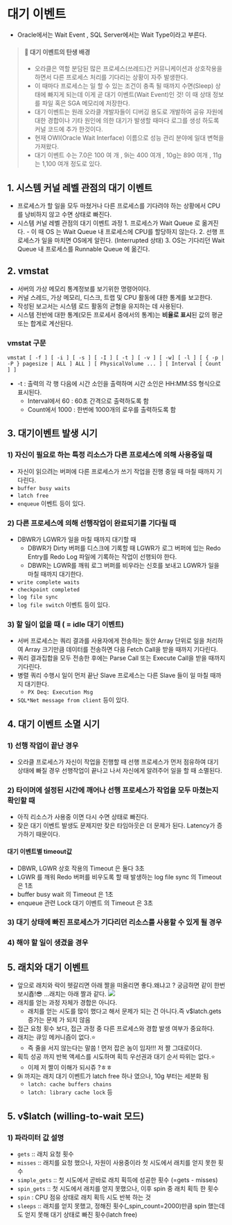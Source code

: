 # 대기 이벤트

* Oracle에서는 Wait Event , SQL Server에서는 Wait Type이라고 부른다.

> #### 👀 대기 이벤트의 탄생 배경
>
> * 오라클은 역할 분담된 많은 프로세스(쓰레드)간 커뮤니케이션과 상호작용을 하면서 다른 프로세스 처리를 기다리는 상황이 자주 발생한다.
> * 이 때마다 프로세스는 일 할 수 있는 조건이 충족 될 때까지 수면(Sleep) 상태에 빠지게 되는데 이게 곧 대기 이벤트(Wait Event)인 것! 이 때 상태 정보를 파일 혹은 SGA 메모리에 저장한다.
> * 대기 이벤트는 원래 오라클 개발자들이 디버깅 용도로 개발하여 공유 자원에 대한 경합이나 기타 원인에 의한 대기가 발생할 때마다 로그를 생성 하도록 커널 코드에 추가 한것이다.
> * 현재 OWI(Oracle Wait Interface) 이름으로 성능 관리 분야에 일대 변혁을 가져왔다.
> * 대기 이벤트 수는 7.0은 100 여 개 , 9i는 400 여개 , 10g는 890 여개 , 11g는 1,100 여개 정도로 있다.

## 1. 시스템 커널 레벨 관점의 대기 이벤트

* 프로세스가 할 일을 모두 마쳤거나 다른 프로세스를 기다려야 하는 상황에서 CPU 를 낭비하지 않고 수면 상태로 빠진다.
* 시스템 커널 레벨 관점의 대기 이벤트 과정 1. 프로세스가 Wait Queue 로 옮겨진다. - 이 때 OS 는 Wait Queue 내 프로세스에 CPU를 할당하지 않는다. 2. 선행 프로세스가 일을 마치면 OS에게 알린다. (Interrupted 상태) 3. OS는 기다리던 Wait Queue 내 프로세스를 Runnable Queue 에 옮긴다.

## 2. vmstat

* 서버의 가상 메모리 통계정보를 보기위한 명령어이다.
* 커널 스레드, 가상 메모리, 디스크, 트랩 및 CPU 활동에 대한 통계를 보고한다.
* 작성된 보고서는 시스템 로드 활동의 균형을 유지하는 데 사용된다.
* 시스템 전반에 대한 통계(모든 프로세서 중에서의 통계)는 **비율로 표시**된 값의 평균 또는 합계로 계산된다.

### vmstat 구문

```
vmstat [ -f ] [ -i ] [ -s ] [ -I ] [ -t ] [ -v ] [ -w] [ -l ] [ { -p | -P } pagesize | ALL ] ALL ] [ PhysicalVolume ... ] [ Interval [ Count ] ]
```

* \-t : 출력의 각 행 다음에 시간 소인을 출력하며 시간 소인은 HH:MM:SS 형식으로 표시된다.
  * Interval에서 60 : 60초 간격으로 출력하도록 함
  * Count에서 1000 : 한번에 1000개의 로우를 출력하도록 함

## 3. 대기이벤트 발생 시기

### 1) 자신이 필요로 하는 특정 리소스가 다른 프로세스에 의해 사용중일 때

* 자신이 읽으려는 버퍼에 다른 프로세스가 쓰기 작업을 진행 중일 때 마칠 때까지 기다린다.
* `buffer busy waits`
* `latch free`
* `enqueue` 이벤트 등이 있다.

### 2) 다른 프로세스에 의해 선행작업이 완료되기를 기다릴 때

* DBWR가 LGWR가 일을 마칠 때까지 대기할 때
  * DBWR가 Dirty 버퍼를 디스크에 기록할 때 LGWR가 로그 버퍼에 있는 Redo Entry를 Redo Log 파일에 기록하는 작업이 선행되야 한다.
  * DBWR는 LGWR를 깨워 로그 버퍼를 비우라는 신호를 보내고 LGWR가 일을 마칠 때까지 대기한다.
* `write complete waits`
* `checkpoint completed`
* `log file sync`
* `log file switch` 이벤트 등이 있다.

### 3) 할 일이 없을 때 ( = idle 대기 이벤트)

* 서버 프로세스는 쿼리 결과를 사용자에게 전송하는 동안 Array 단위로 일을 처리하여 Array 크기만큼 데이터를 전송하면 다음 Fetch Call을 받을 때까지 기다린다.
* 쿼리 결과집합을 모두 전송한 후에는 Parse Call 또는 Execute Call을 받을 때까지 기다린다.
* 병렬 쿼리 수행시 일이 먼저 끝난 Slave 프로세스는 다른 Slave 들이 일 마칠 때까지 대기한다.
  * `PX Deq: Execution Msg`
* `SQL*Net message from client` 등이 있다.

## 4. 대기 이벤트 소멸 시기

### 1) 선행 작업이 끝난 경우

* 오라클 프로세스가 자신이 작업을 진행할 때 선행 프로세스가 먼저 점유하여 대기 상태에 빠질 경우 선행작업이 끝나고 나서 자신에게 알려주어 일을 할 때 소멸된다.

### 2) 타이머에 설정된 시간에 깨어나 선행 프로세스가 작업을 모두 마쳤는지 확인할 때

* 아직 리소스가 사용중 이면 다시 수면 상태로 빠진다.
* 잦은 대기 이벤트 발생도 문제지만 잦은 타임아웃은 더 문제가 된다. Latency가 증가하기 때문이다.

#### 대기 이벤트별 timeout값

* DBWR, LGWR 상호 작용의 Timeout 은 둘다 3초
* LGWR 를 깨워 Redo 버퍼를 비우도록 할 때 발생하는 log file sync 의 Timeout 은 1초
* buffer busy wait 의 Timeout 은 1초
* enqueue 관련 Lock 대기 이벤트 의 Timeout 은 3초

### 3) 대기 상태에 빠진 프로세스가 기다리던 리소스를 사용할 수 있게 될 경우

### 4) 해야 할 일이 생겼을 경우

## 5. 래치와 대기 이벤트

* 앞으로 래치와 락이 헷갈리면 아래 짤을 떠올리면 좋다.왜냐고 ? 궁금하면 같이 한번 보시죱!😎 ...래치는 아래 짤과 같다. ![](https://velog.velcdn.com/images/yooha9621/post/d9bc2bf6-a49e-4074-97bc-d3c689e19b5a/image.gif)
* 래치를 얻는 과정 자체가 경합은 아니다.
  * 래치를 얻는 시도를 많이 했다고 해서 문제가 되는 건 아니다.즉 v$latch.gets 증가는 문제 가 되지 않음
* 접근 요청 횟수 보다, 접근 과정 중 다른 프로세스와 경합 발생 여부가 중요하다.
* 래치는 큐잉 메커니즘이 없다.⭐️
  * 즉 줄을 서지 않는다는 말씀 ! 먼저 잡은 놈이 임자!!! 저 짤 그대로이다.
* 획득 성공 까지 반복 액세스를 시도하며 획득 우선권과 대기 순서 따위는 없다.⭐️
  * 이제 저 짤이 이해가 되시쥬 ?ㅎㅎ
* 9i 까지는 래치 대기 이벤트가 latch free 하나 였으나, 10g 부터는 세분화 됨
  * `latch: cache buffers chains`
  * `latch: library cache lock` 등

## 5. v$latch (willing-to-wait 모드)

### 1) 파라미터 값 설명

* `gets` :: 래치 요청 횟수
* `misses` :: 래치를 요청 했으나, 자원이 사용중이라 첫 시도에서 래치를 얻지 못한 횟수
* `simple_gets` :: 첫 시도에서 곧바로 래치 획득에 성공한 횟수 (=gets - misses)
* `spin_gets` :: 첫 시도에서 래치를 얻지 못했으나, 이후 spin 중 래치 획득 한 횟수
* `spin` : CPU 점유 상태로 래치 획득 시도 반복 하는 것
* `sleeps` :: 래치를 얻지 못했고, 정해진 횟수(\_spin\_count=2000)만큼 spin 했는데도 얻지 못해 대기 상태로 빠진 횟수(latch free)
